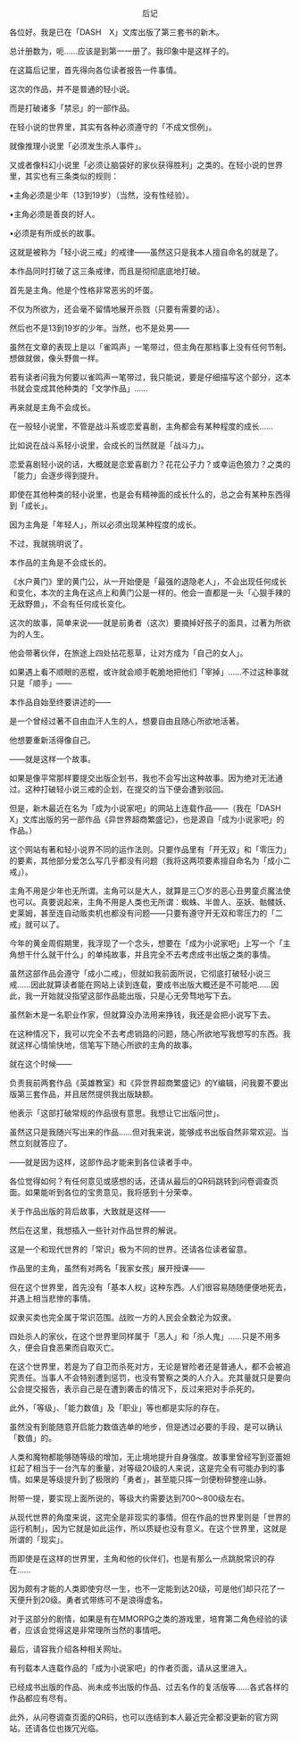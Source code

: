 <p align="center">后记</p>

各位好。我是已在「DASH　X」文库出版了第三套书的新木。

总计册数为，呃……应该是到第一一册了。我印象中是这样子的。

在这篇后记里，首先得向各位读者报告一件事情。

这次的作品，并不是普通的轻小说。

而是打破诸多「禁忌」的一部作品。

在轻小说的世界里，其实有各种必须遵守的「不成文惯例」。

就像推理小说里「必须发生杀人事件」。

又或者像科幻小说里「必须让脑袋好的家伙获得胜利」之类的。在轻小说的世界里，其实也有三条类似的规则：

•主角必须是少年（13到19岁）（当然，没有性经验）。

•主角必须是善良的好人。

•必须是有所成长的故事。

这就是被称为「轻小说三戒」的戒律——虽然这只是我本人擅自命名的就是了。

本作品同时打破了这三条戒律，而且是彻彻底底地打破。

首先是主角。他是个性格非常恶劣的坏蛋。

不仅为所欲为，还会毫不留情地展开杀戮（只要有需要的话）。

然后也不是13到19岁的少年。当然，也不是处男——

虽然在文章的表现上是以「雀鸣声」一笔带过，但主角在那档事上没有任何节制。想做就做，像头野兽一样。

若有读者问我为何要以雀鸣声一笔带过，我只能说，要是仔细描写这个部分，这本书就会变成其他种类的「文学作品」……

再来就是主角不会成长。

在一般轻小说里，不管是战斗系或恋爱喜剧，主角都会有某种程度的成长……

比如说在战斗系轻小说里，会成长的当然就是「战斗力」。

恋爱喜剧轻小说的话，大概就是恋爱喜剧力？花花公子力？或幸运色狼力？之类的「能力」会逐步得到提升。

即使在其他种类的轻小说里，也是会有精神面的成长什么的，总之会有某种东西得到「成长」。

因为主角是「年轻人」，所以必须出现某种程度的成长。

不过，我就挑明说了。

本作品的主角是不会成长的。

《水户黄门》里的黄门公，从一开始便是「最强的退隐老人」，不会出现任何成长和变化，本次的主角在这点上和黄门公是一样的。他会一直都是一头「心狠手辣的无敌野兽」，不会有任何成长变化。

这次的故事，简单来说——就是前勇者（这次）要摘掉好孩子的面具，过著为所欲为的人生。

他会带著伙伴，在旅途上四处拈花惹草，让对方成为「自己的女人」。

如果遇上看不顺眼的恶棍，或许就会顺手乾脆地把他们「宰掉」……不过这种事就只是「顺手」——

本作品自始至终要讲述的——

是一个曾经过著不自由血汗人生的人，想要自由且随心所欲地活著。

他想要重新活得像自己。

——就是这样一个故事。

如果是像平常那样要提交出版企划书，我也不会写出这种故事。因为绝对无法通过。这种打破轻小说三戒的企划，在提交的当下便会遭到驳回。

但是，新木最近在名为「成为小说家吧」的网站上连载作品——（我在「DASH　X」文库出版的另一部作品《异世界超商繁盛记》，也是源自「成为小说家吧」的作品。）

这个网站有著和轻小说界不同的运作法则。只要作品里有「开无双」和「零压力」的要素，其他部分爱怎么写几乎都没有问题（我将这两项要素擅自命名为「成小二戒」）。

主角不用是少年也无所谓。主角可以是大人，就算是三〇岁的恶心丑男童贞魔法使也可以。真要说起来，主角不用是人类也无所谓：蜘蛛、半兽人、巫妖、骷髅妖、史莱姆，甚至连自动贩卖机也都没有问题——只要有遵守开无双和零压力的「二戒」就可以了。

今年的黄金周假期里，我浮现了一个念头，想要在「成为小说家吧」上写一个「主角想干什么就干什么」的单纯故事，并且完全不去考虑成书出版之类的事情。

虽然这部作品会遵守「成小二戒」，但就如我前面所说，它彻底打破轻小说三戒……因此就算读者能在网站上读到连载，要成书出版大概还是不可能吧……因此，我一开始就没指望这部作品能出版，只是心无旁骛地写下去。

虽然新木是一名职业作家，但就算没办法用来挣钱，我还是会把小说写下去。

在这种情况下，我可以完全不去考虑销路的问题，随心所欲地写我想写的东西。我就这样心情愉快地，信笔写下随心所欲的主角的故事。

就在这个时候——

负责我前两套作品《英雄教室》和《异世界超商繁盛记》的Y编辑，问我要不要出版第三套作品，并且居然提供我出版缺额。

他表示「这部打破常规的作品很有意思。我想让它出版问世」。

虽然这只是我随兴写出来的作品……但对我来说，能够成书出版自然非常欢迎。当然立刻就答应了。

——就是因为这样，这部作品才能来到各位读者手中。

各位觉得如何？有任何意见或感想的话，还请从最后的QR码跳转到问卷调查页面。如果能听到各位的宝贵意见，我将感到十分荣幸。

关于作品出版的背后故事，大致就是这样——

然后在这里，我想插入一些针对作品世界的解说。

这是一个和现代世界的「常识」极为不同的世界。还请各位读者留意。

作品里的主角，虽然有对两名「我家女孩」展开授课——

但在这个世界里，首先没有「基本人权」这种东西。人们很容易随随便便地死去，并遇上相当悲惨的事情。

奴隶买卖也完全属于常识范围。战败一方的人民会全数沦为奴隶。

四处杀人的家伙，在这个世界里同样属于「恶人」和「杀人鬼」……只是不用多久，便会自食恶果而自取灭亡。

在这个世界里，若是为了自卫而杀死对方，无论是冒险者还是普通人，都不会被追究责任。当事人不会特别遭到惩罚，也没有警察之类的人介入。充其量就只是要向公会提交报告，表示自己是在遭到袭击的情况下，反过来把对手杀死的。

此外，「等级」、「能力数值」及「职业」等也都是实际的存在。

虽然没有到能随意开启能力数值选单的地步，但是透过必要的手段，是可以确认「数值」的。

人类和魔物都能够随等级的增加，无止境地提升自身强度。故事里曾经写到亚蕾妲扛起了相当于一台汽车的重量，对等级20级的人来说，这是完全有可能办到的事情。如果是等级提升到了极限的「勇者」，甚至能只挥一剑便粉碎整座山脉。

附带一提，要实现上面所说的，等级大约需要达到700～800级左右。

从现代世界的角度来说，这完全是非现实的事情。但在作品的世界里则是「世界的运行机制」，因为它就是如此运作，所以质疑也没有意义。在这个世界里，这就是所谓的「现实」。

而即使是在这样的世界里，主角和他的伙伴们，也是有那么一点跳脱常识的存在……

因为颇有才能的人类即使穷尽一生，也不一定能到达20级，可是他们却只花了一天便升到20级。勇者式带练可不是浪得虚名。

对于这部分的剧情，如果是有在MMORPG之类的游戏里，培育第二角色经验的读者，应该会觉得这是非常理所当然的事情吧。

最后，请容我介绍各种相关网址。

有刊载本人连载作品的「成为小说家吧」的作者页面，请从这里进入。

已经成书出版的作品、尚未成书出版的作品、过去名作的复活版等……各式各样的作品都应有尽有。

此外，从问卷调查页面的QR码，也可以连结到本人最近完全都没更新的官方网站。还请各位也拨冗光临。

